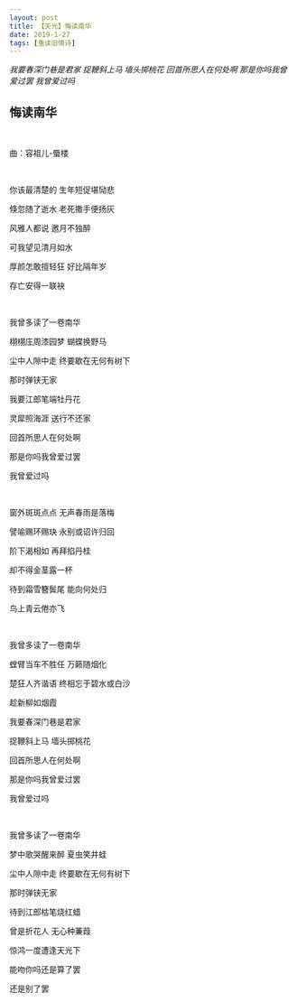 ```yaml
---
layout: post
title: 【天光】悔读南华
date: 2019-1-27
tags: [重读旧情诗]
---
```


*我要春深门巷是君家 捉鞭斜上马 墙头掷桃花 回首所思人在何处啊 那是你吗我曾爱过罢 我曾爱过吗*

## 悔读南华

<br>

曲：容祖儿-蜃楼

<br>

你该最清楚的 生年短促堪恸悲

倏忽随了逝水 老死撒手便扬灰

风雅人都说 邀月不独醉

可我望见清月如水

厚颜怎敢擅轻狂 好比隔年岁

存亡安得一联袂

<br>

我曾多读了一卷南华

栩栩庄周漆园梦 蝴蝶换野马

尘中人隙中走 终要歇在无何有树下

那时弹铗无家

我要江郎笔端牡丹花

灵犀照海涯 送行不还家

回首所思人在何处啊

那是你吗我曾爱过罢

我曾爱过吗

<br>

窗外斑斑点点 无声春雨是落梅

譬喻赐环赐玦 永别或诏许归回

阶下渴相如 再拜掐丹桂

却不得金茎露一杯

待到霜雪簪鬓尾 能向何处归

鸟上青云倦亦飞

<br>

我曾多读了一卷南华

螳臂当车不胜任 万籁随烟化

楚狂人齐谐语 终相忘于碧水或白沙

趁新柳如烟霞

我要春深门巷是君家

捉鞭斜上马 墙头掷桃花

回首所思人在何处啊

那是你吗我曾爱过罢

我曾爱过吗

<br>

我曾多读了一卷南华

梦中歌哭醒来醉 夏虫笑井蛙

尘中人隙中走 终要歇在无何有树下

那时弹铗无家

待到江郎枯笔烧红蜡

曾是折花人 无心种蒹葭

惊鸿一度遭逢天光下

能吻你吗还是算了罢

还是别了罢

<br>
<br>
